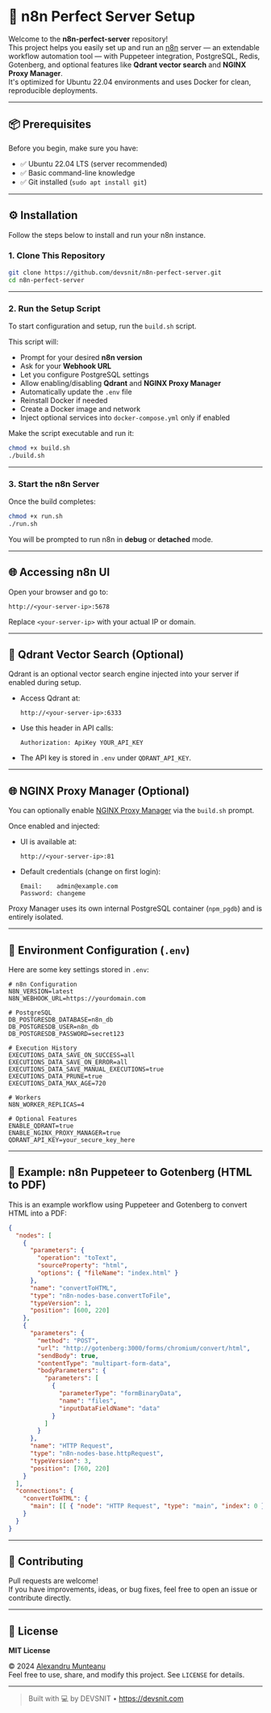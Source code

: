 # 🚀 n8n Perfect Server Setup

Welcome to the **n8n-perfect-server** repository!  
This project helps you easily set up and run an [n8n](https://n8n.io) server — an extendable workflow automation tool — with Puppeteer integration, PostgreSQL, Redis, Gotenberg, and optional features like **Qdrant vector search** and **NGINX Proxy Manager**.  
It's optimized for Ubuntu 22.04 environments and uses Docker for clean, reproducible deployments.

---

## 📦 Prerequisites

Before you begin, make sure you have:

- ✅ Ubuntu 22.04 LTS (server recommended)
- ✅ Basic command-line knowledge
- ✅ Git installed (`sudo apt install git`)

---

## ⚙️ Installation

Follow the steps below to install and run your n8n instance.

### 1. Clone This Repository

```bash
git clone https://github.com/devsnit/n8n-perfect-server.git
cd n8n-perfect-server
```

---

### 2. Run the Setup Script

To start configuration and setup, run the `build.sh` script.

This script will:
- Prompt for your desired **n8n version**
- Ask for your **Webhook URL**
- Let you configure PostgreSQL settings
- Allow enabling/disabling **Qdrant** and **NGINX Proxy Manager**
- Automatically update the `.env` file
- Reinstall Docker if needed
- Create a Docker image and network
- Inject optional services into `docker-compose.yml` only if enabled

Make the script executable and run it:

```bash
chmod +x build.sh
./build.sh
```

---

### 3. Start the n8n Server

Once the build completes:

```bash
chmod +x run.sh
./run.sh
```

You will be prompted to run n8n in **debug** or **detached** mode.

---

## 🌐 Accessing n8n UI

Open your browser and go to:

```
http://<your-server-ip>:5678
```

Replace `<your-server-ip>` with your actual IP or domain.

---

## 🔐 Qdrant Vector Search (Optional)

Qdrant is an optional vector search engine injected into your server if enabled during setup.

- Access Qdrant at:
  ```
  http://<your-server-ip>:6333
  ```

- Use this header in API calls:
  ```http
  Authorization: ApiKey YOUR_API_KEY
  ```

- The API key is stored in `.env` under `QDRANT_API_KEY`.

---

## 🌐 NGINX Proxy Manager (Optional)

You can optionally enable [NGINX Proxy Manager](https://nginxproxymanager.com) via the `build.sh` prompt.

Once enabled and injected:
- UI is available at:
  ```
  http://<your-server-ip>:81
  ```

- Default credentials (change on first login):
  ```
  Email:    admin@example.com
  Password: changeme
  ```

Proxy Manager uses its own internal PostgreSQL container (`npm_pgdb`) and is entirely isolated.

---

## 🧠 Environment Configuration (`.env`)

Here are some key settings stored in `.env`:

```dotenv
# n8n Configuration
N8N_VERSION=latest
N8N_WEBHOOK_URL=https://yourdomain.com

# PostgreSQL
DB_POSTGRESDB_DATABASE=n8n_db
DB_POSTGRESDB_USER=n8n_db
DB_POSTGRESDB_PASSWORD=secret123

# Execution History
EXECUTIONS_DATA_SAVE_ON_SUCCESS=all
EXECUTIONS_DATA_SAVE_ON_ERROR=all
EXECUTIONS_DATA_SAVE_MANUAL_EXECUTIONS=true
EXECUTIONS_DATA_PRUNE=true
EXECUTIONS_DATA_MAX_AGE=720

# Workers
N8N_WORKER_REPLICAS=4

# Optional Features
ENABLE_QDRANT=true
ENABLE_NGINX_PROXY_MANAGER=true
QDRANT_API_KEY=your_secure_key_here
```

---

## 🧪 Example: n8n Puppeteer to Gotenberg (HTML to PDF)

This is an example workflow using Puppeteer and Gotenberg to convert HTML into a PDF:

```json
{
  "nodes": [
    {
      "parameters": {
        "operation": "toText",
        "sourceProperty": "html",
        "options": { "fileName": "index.html" }
      },
      "name": "convertToHTML",
      "type": "n8n-nodes-base.convertToFile",
      "typeVersion": 1,
      "position": [600, 220]
    },
    {
      "parameters": {
        "method": "POST",
        "url": "http://gotenberg:3000/forms/chromium/convert/html",
        "sendBody": true,
        "contentType": "multipart-form-data",
        "bodyParameters": {
          "parameters": [
            {
              "parameterType": "formBinaryData",
              "name": "files",
              "inputDataFieldName": "data"
            }
          ]
        }
      },
      "name": "HTTP Request",
      "type": "n8n-nodes-base.httpRequest",
      "typeVersion": 3,
      "position": [760, 220]
    }
  ],
  "connections": {
    "convertToHTML": {
      "main": [[ { "node": "HTTP Request", "type": "main", "index": 0 } ]]
    }
  }
}
```

---

## 🤝 Contributing

Pull requests are welcome!  
If you have improvements, ideas, or bug fixes, feel free to open an issue or contribute directly.

---

## 📄 License

**MIT License**

© 2024 [Alexandru Munteanu](https://devsnit.com/)  
Feel free to use, share, and modify this project. See `LICENSE` for details.

---

> Built with 💻 by DEVSNIT • https://devsnit.com

